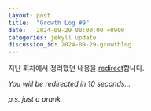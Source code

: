 ```yaml
---
layout: post
title:  "Growth Log #9"
date:   2024-09-29 00:00:00 +0900
categories: jekyll update
discussion_id: 2024-09-29-growthlog
---
```


지난 회차에서 정리했던 내용을 [redirect](https://cold9.gitlab.io/blog/docs_sw-testing.html)합니다.

<p style="font-style: italic;">You will be redirected in <span id="countdown">10</span> seconds...</p>
<script>
    let countdown = 10;
    function updateCountdown() {
        document.getElementById('countdown').textContent = countdown;
        countdown--;
        if (countdown < 0) {
            window.location.href = "https://cold9.gitlab.io/blog/docs_sw-testing.html";
        }
    }
    setInterval(updateCountdown, 1000);
</script>

*p.s. just a prank*